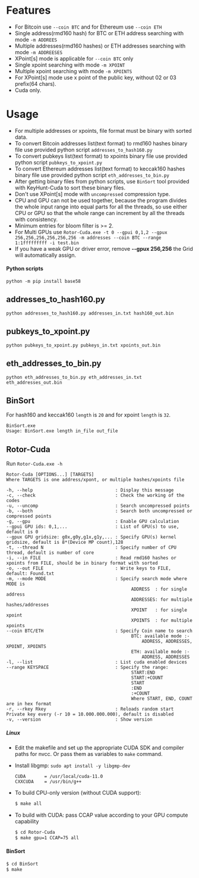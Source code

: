 # Features
- For Bitcoin use ```--coin BTC``` and for Ethereum use ```--coin ETH```
- Single address(rmd160 hash) for BTC or ETH address searching with mode ```-m ADDREES```
- Multiple addresses(rmd160 hashes) or ETH addresses searching with mode ```-m ADDREESES```
- XPoint[s] mode is applicable for ```--coin BTC``` only
- Single xpoint searching with mode ```-m XPOINT```
- Multiple xpoint searching with mode ```-m XPOINTS```
- For XPoint[s] mode use x point of the public key, without 02 or 03 prefix(64 chars).
- Cuda only.

# Usage
- For multiple addresses or xpoints, file format must be binary with sorted data.
- To convert Bitcoin addresses list(text format) to rmd160 hashes binary file use provided python script ```addresses_to_hash160.py```
- To convert pubkeys list(text format) to xpoints binary file use provided python script ```pubkeys_to_xpoint.py```
- To convert Ethereum addresses list(text format) to keccak160 hashes binary file use provided python script ```eth_addresses_to_bin.py```
- After getting binary files from python scripts, use ```BinSort``` tool provided with KeyHunt-Cuda to sort these binary files.
- Don't use XPoint[s] mode with ```uncompressed``` compression type.
- CPU and GPU can not be used together, because the program divides the whole input range into equal parts for all the threads, so use either CPU or GPU so that the whole range can increment by all the threads with consistency.
- Minimum entries for bloom filter is >= 2.
- For Multi GPUs use ```Rotor-Cuda.exe -t 0 --gpui 0,1,2 --gpux 256,256,256,256,256,256 -m addresses --coin BTC --range 1:1fffffffff -i test.bin```
- If you have a weak GPU or driver error, remove **--gpux 256,256** the Grid will automatically assign.

#### Python scripts
```
python -m pip install base58
```

## addresses_to_hash160.py
```
python addresses_to_hash160.py addresses_in.txt hash160_out.bin
```

## pubkeys_to_xpoint.py
```
python pubkeys_to_xpoint.py pubkeys_in.txt xpoints_out.bin
```

## eth_addresses_to_bin.py
```
python eth_addresses_to_bin.py eth_addresses_in.txt eth_addresses_out.bin
```

## BinSort
For hash160 and keccak160 ```length``` is ```20``` and for xpoint ```length``` is ```32```.
```
BinSort.exe
Usage: BinSort.exe length in_file out_file
```

## Rotor-Cuda
Run ```Rotor-Cuda.exe -h```

```
Rotor-Cuda [OPTIONS...] [TARGETS]
Where TARGETS is one address/xpont, or multiple hashes/xpoints file

-h, --help                               : Display this message
-c, --check                              : Check the working of the codes
-u, --uncomp                             : Search uncompressed points
-b, --both                               : Search both uncompressed or compressed points
-g, --gpu                                : Enable GPU calculation
--gpui GPU ids: 0,1,...                  : List of GPU(s) to use, default is 0
--gpux GPU gridsize: g0x,g0y,g1x,g1y,... : Specify GPU(s) kernel gridsize, default is 8*(Device MP count),128
-t, --thread N                           : Specify number of CPU thread, default is number of core
-i, --in FILE                            : Read rmd160 hashes or xpoints from FILE, should be in binary format with sorted
-o, --out FILE                           : Write keys to FILE, default: Found.txt
-m, --mode MODE                          : Specify search mode where MODE is
                                               ADDRESS  : for single address
                                               ADDRESSES: for multiple hashes/addresses
                                               XPOINT   : for single xpoint
                                               XPOINTS  : for multiple xpoints
--coin BTC/ETH                           : Specify Coin name to search
                                               BTC: available mode :-
                                                   ADDRESS, ADDRESSES, XPOINT, XPOINTS
                                               ETH: available mode :-
                                                   ADDRESS, ADDRESSES
-l, --list                               : List cuda enabled devices
--range KEYSPACE                         : Specify the range:
                                               START:END
                                               START:+COUNT
                                               START
                                               :END
                                               :+COUNT
                                               Where START, END, COUNT are in hex format
-r, --rkey Rkey                          : Reloads random start Private key every (-r 10 = 10.000.000.000), default is disabled
-v, --version                            : Show version
```
##### Linux
 - Edit the makefile and set up the appropriate CUDA SDK and compiler paths for nvcc. Or pass them as variables to `make` command.
 - Install libgmp: ```sudo apt install -y libgmp-dev```

    ```make
    CUDA       = /usr/local/cuda-11.0
    CXXCUDA    = /usr/bin/g++
    ```
 - To build CPU-only version (without CUDA support):
    ```sh
    $ make all
    ```
 - To build with CUDA: pass CCAP value according to your GPU compute capability
    ```sh
    $ cd Rotor-Cuda
    $ make gpu=1 CCAP=75 all
    ```
#### BinSort
```sh
$ cd BinSort
$ make
```
